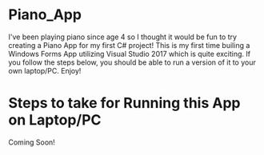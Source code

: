 # Piano_App
I've been playing piano since age 4 so I thought it would be fun to try creating a Piano App for my first C# project! This is my first time builing a Windows Forms App utilizing Visual Studio 2017 which is quite exciting. If you follow the steps below, you should be able to run a version of it to your own laptop/PC. Enjoy! 

# Steps to take for Running this App on Laptop/PC
Coming Soon!
